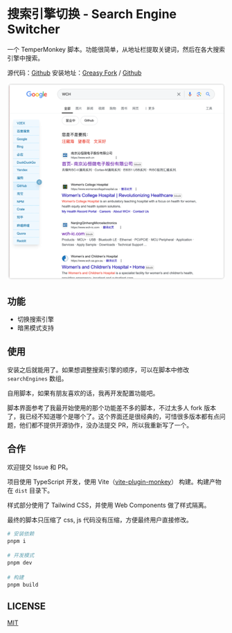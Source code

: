 # 搜索引擎切换 - Search Engine Switcher

一个 TemperMonkey 脚本。功能很简单，从地址栏提取关键词，然后在各大搜索引擎中搜索。

源代码：[Github](https://github.com/IvanLi-CN/TM-Search-Engine-Switcher)
安装地址：[Greasy Fork](https://greasyfork.org/zh-CN/scripts/465246) / [Github](https://github.com/IvanLi-CN/TM-Search-Engine-Switcher/raw/main/dist/tm-search-engine-switch.user.js)

![截图](./docs/asserts/img-1.png?raw=true)

## 功能

- 切换搜索引擎
- 暗黑模式支持

## 使用

安装之后就能用了。如果想调整搜索引擎的顺序，可以在脚本中修改 `searchEngines` 数组。

自用脚本，如果有朋友喜欢的话，我再开发配置功能吧。

脚本界面参考了我最开始使用的那个功能差不多的脚本，不过太多人 fork 版本了，我已经不知道哪个是哪个了。这个界面还是很经典的，可惜很多版本都有点问题，他们都不提供开源协作，没办法提交 PR，所以我重新写了一个。

## 合作

欢迎提交 Issue 和 PR。

项目使用 TypeScript 开发，使用 Vite（[vite-plugin-monkey](https://github.com/lisonge/vite-plugin-monkey)） 构建。构建产物在 `dist` 目录下。

样式部分使用了 Tailwind CSS，并使用  Web Components 做了样式隔离。

最终的脚本只压缩了 css, js 代码没有压缩，方便最终用户直接修改。

```bash
# 安装依赖
pnpm i

# 开发模式
pnpm dev

# 构建
pnpm build
```

## LICENSE

[MIT](./LICENSE)
